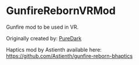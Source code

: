 # GunfireRebornVRMod

Gunfire mod to be used in VR.

Originally created by: [PureDark](https://github.com/PureDark)

Haptics mod by Astienth available here: https://github.com/Astienth/gunfire-reborn-bhaptics
